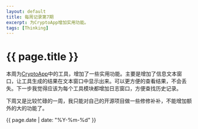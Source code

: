```yaml
---
layout: default
title: 每周记录第7期
excerpt: 为CryptoApp增加实用功能。
tags: [Thinking]
---
```

{{ page.title }}
================

本周为[CryptoApp](https://github.com/cforth/CryptoApp)中的工具，增加了一些实用功能。主要是增加了信息文本窗口，让工具生成的结果在文本窗口中显示出来。可以更方便的查看结果，不会丢失。下一步我觉得应该为每个工具模块都增加日志窗口，方便查找历史记录。

下周又是比较忙碌的一周，我只能对自己的开源项目做一些修修补补，不能增加额外的大的功能了。

{{ page.date | date: "%Y-%m-%d" }}

